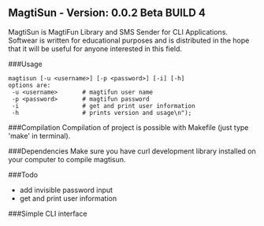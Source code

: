 MagtiSun - Version: 0.0.2 Beta BUILD 4
----

MagtiSun is MagtiFun Library and SMS Sender for CLI Applications. Softwear is written for educational purposes and is distributed in the hope that it will be useful for anyone interested in this field.

###Usage
```
magtisun [-u <username>] [-p <password>] [-i] [-h]
options are:
 -u <username>       # magtifun user name
 -p <password>       # magtifun password
 -i                  # get and print user information
 -h                  # prints version and usage\n");
```

###Compilation
Compilation of project is possible with Makefile (just type 'make' in terminal).

###Dependencies
Make sure you have curl development library installed on your computer to compile magtisun.

###Todo
- add invisible password input
- get and print user information

###Simple CLI interface
